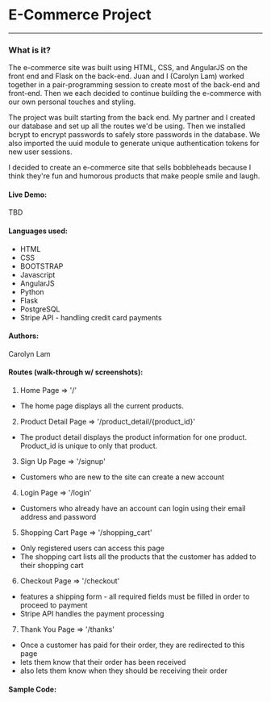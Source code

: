 # E-Commerce Project
---
<!-- #### Objective:
create an e-commerce site implementing angular on the front end and flask on the back-end -->

### What is it?

The e-commerce site was built using HTML, CSS, and AngularJS on the front end and Flask on the back-end. Juan and I (Carolyn Lam) worked together in a pair-programming session to create most of the back-end and front-end. Then we each decided to continue building the e-commerce with our own personal touches and styling.

The project was built starting from the back end. My partner and I created our database and set up all the routes we'd be using. Then we installed bcrypt to encrypt passwords to safely store passwords in the database. We also imported the uuid module to generate unique authentication tokens for new user sessions.

I decided to create an e-commerce site that sells bobbleheads because I think they're fun and humorous products that make people smile and laugh.

#### Live Demo:

TBD
<!-- [Xmas Blackjack Game] (http://xmasblackjack.surge.sh/) -->

#### Languages used:

* HTML
* CSS
* BOOTSTRAP
* Javascript
* AngularJS
* Python
* Flask
* PostgreSQL
* Stripe API - handling credit card payments

#### Authors:

Carolyn Lam

#### Routes (walk-through w/ screenshots):

1. Home Page => '/'

  * The home page displays all the current products.

2. Product Detail Page => '/product_detail/{product_id}'

  * The product detail displays the product information for one product. Product_id is unique to only that product.

3. Sign Up Page => '/signup'

  * Customers who are new to the site can create a new account

4. Login Page => '/login'

  * Customers who already have an account can login using their email address and password

5. Shopping Cart Page => '/shopping_cart'

  * Only registered users can access this page
  * The shopping cart lists all the products that the customer has added to their shopping cart

6. Checkout Page => '/checkout'

  * features a shipping form - all required fields must be filled in order to proceed to payment
  * Stripe API handles the payment processing

7. Thank You Page => '/thanks'

  * Once a customer has paid for their order, they are redirected to this page
  * lets them know that their order has been received
  * also lets them know when they should be receiving their order




#### Sample Code:
